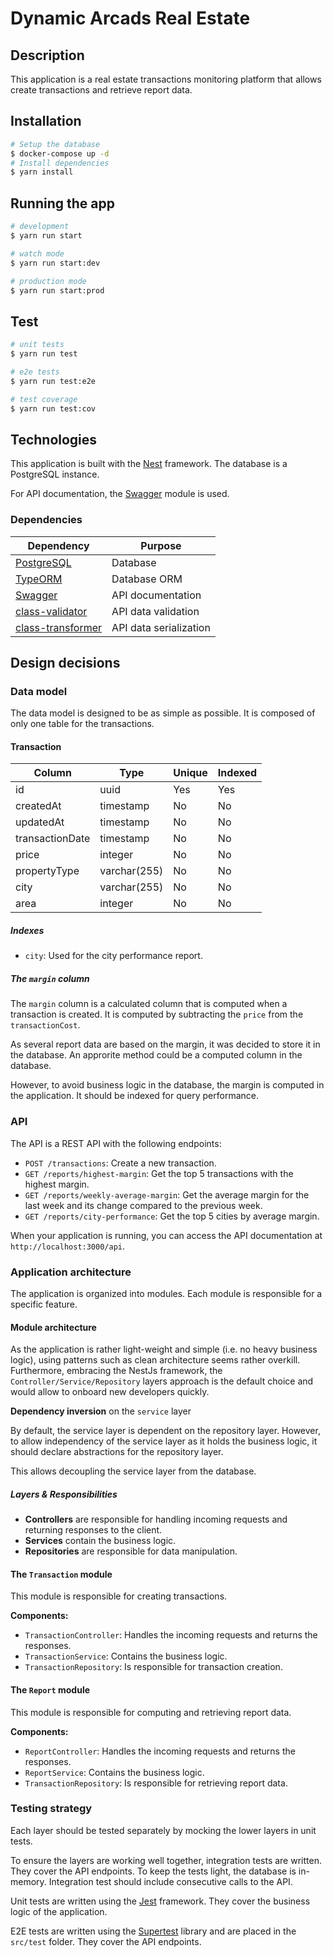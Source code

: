 # Dynamic Arcads Real Estate

## Description

This application is a real estate transactions monitoring platform that allows create transactions and retrieve report data.

## Installation

```bash
# Setup the database
$ docker-compose up -d
# Install dependencies
$ yarn install
```

## Running the app

```bash
# development
$ yarn run start

# watch mode
$ yarn run start:dev

# production mode
$ yarn run start:prod
```

## Test

```bash
# unit tests
$ yarn run test

# e2e tests
$ yarn run test:e2e

# test coverage
$ yarn run test:cov
```

## Technologies

This application is built with the [Nest](https://github.com/nestjs/nest) framework.
The database is a PostgreSQL instance.

For API documentation, the [Swagger](https://swagger.io/) module is used.

### Dependencies

| Dependency | Purpose |
|------------|---------|
| [PostgreSQL](https://www.postgresql.org/) | Database |
| [TypeORM](https://typeorm.io/) | Database ORM |
| [Swagger](https://swagger.io/) | API documentation |
| [class-validator](https://github.com/typestack/class-validator) | API data validation |
| [class-transformer](https://github.com/typestack/class-transformer) | API data serialization |

## Design decisions

### Data model

The data model is designed to be as simple as possible. It is composed of only one table for the transactions.

#### Transaction

| Column        | Type          | Unique | Indexed |
| ------------- | ------------- | ------ | ------- |
| id            | uuid          | Yes    | Yes     |
| createdAt     | timestamp     | No     | No      |
| updatedAt     | timestamp     | No     | No      |
| transactionDate | timestamp     | No     | No      |
| price         | integer       | No     | No      |
| propertyType  | varchar(255)   | No     | No      |
| city          | varchar(255)   | No     | No      |
| area          | integer        | No     | No      |

##### Indexes

- `city`: Used for the city performance report.

##### The `margin` column

The `margin` column is a calculated column that is computed when a transaction is created. It is computed by subtracting the `price` from the `transactionCost`.

As several report data are based on the margin, it was decided to store it in the database. An approrite method could be a computed column in the database.

However, to avoid business logic in the database, the margin is computed in the application.
It should be indexed for query performance.

### API

The API is a REST API with the following endpoints:

- `POST /transactions`: Create a new transaction.
- `GET /reports/highest-margin`: Get the top 5 transactions with the highest margin.
- `GET /reports/weekly-average-margin`: Get the average margin for the last week and its change compared to the previous week.
- `GET /reports/city-performance`: Get the top 5 cities by average margin.

When your application is running, you can access the API documentation at `http://localhost:3000/api`.

### Application architecture

The application is organized into modules. Each module is responsible for a specific feature.

#### Module architecture

As the application is rather light-weight and simple (i.e. no heavy business logic), using patterns such as clean architecture seems rather overkill. Furthermore, embracing the NestJs framework, the `Controller/Service/Repository` layers approach is the default choice and would allow to onboard new developers quickly.

**Dependency inversion** on the `service` layer

By default, the service layer is dependent on the repository layer. However, to allow independency of the service layer as it holds the business logic, it should declare abstractions for the repository layer.

This allows decoupling the service layer from the database.

##### Layers & Responsibilities

- **Controllers** are responsible for handling incoming requests and returning responses to the client.
- **Services** contain the business logic.
- **Repositories** are responsible for data manipulation.

#### The `Transaction` module

This module is responsible for creating transactions.

**Components:**

- `TransactionController`: Handles the incoming requests and returns the responses.
- `TransactionService`: Contains the business logic.
- `TransactionRepository`: Is responsible for transaction creation.

#### The `Report` module

This module is responsible for computing and retrieving report data.

**Components:**

- `ReportController`: Handles the incoming requests and returns the responses.
- `ReportService`: Contains the business logic.
- `TransactionRepository`: Is responsible for retrieving report data.

### Testing strategy

Each layer should be tested separately by mocking the lower layers in unit tests.

To ensure the layers are working well together, integration tests are written. They cover the API endpoints. To keep the tests light, the database is in-memory.
Integration test should include consecutive calls to the API.

Unit tests are written using the [Jest](https://jestjs.io/) framework. They cover the business logic of the application.

E2E tests are written using the [Supertest](https://github.com/ladjs/supertest) library and are placed in the `src/test` folder. They cover the API endpoints.
